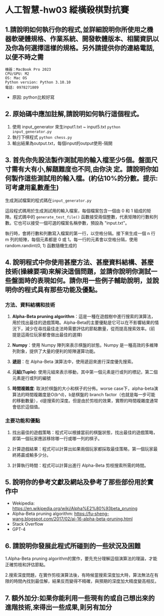 # 人工智慧-hw03 縱橫殺棋對抗賽

## 1.請說明如何執行你的程式,並詳細說明你所使用之機器軟硬體規格、作業系統、開發軟體版本、相關資訊以及你為何選擇這樣的規格。另外請提供你的連絡電話,以便不時之需
```
機器：MacBook Pro 2023
CPU/GPU: M2
OS: Mac OS
Python version: Python 3.10.10
電話: 0978271809
```
* 原因: python比較好寫

## 2. 原始碼中應加註解,請說明如何執行這個程式。

1. 使用 input_generator 來生input1.txt ~ input5.txt
``` python input_generator.py ```
2. 執行下棋程式
``` python chess.py ```
4. 輸出結果為output.txt，每個input的output使用-隔開

## 3. 首先你先設法製作測試用的輸入檔至少5個。盤面尺寸需有大有小,解題難度也不同,由你決 定。請說明你如何製作這些測試用的輸入檔。(約佔10%的分數。提示:可考慮用亂數產生)

生成測試檔案的程式碼在`input_generator.py`

這段程式碼用於生成測試用的輸入檔案，每個檔案包含一個由 0 和 1 組成的矩陣。程式碼中的 `generate_test_file()` 函數接受兩個整數，代表矩陣的行數和列數。它也可以接受一個可選的檔案名稱參數，預設為 "input.txt"。

執行時，會將行數和列數寫入檔案的第一行，以空格分隔。接下來生成一個 n 行 m 列的矩陣，每個元素都是 0 或 1。每一行的元素會以空格分隔，使用 random.randint(0, 1) 函數隨機生成的

## 4. 說明程式中你使用甚麼方法、甚麼資料結構、甚麼技術(操練要項)來解決這個問題，並請你說明你測試一些盤面時的表現如何。請你用一些例子輔助說明，並說明你的程式具有那些功能及優點。

### 方法、資料結構和技術

1. **Alpha-Beta pruning algorithm**：這是一種在遊戲樹中進行搜索的演算法，用於找出最佳的遊戲策略。Alpha-Beta的主要優點是它可以在不影響結果的情況下，減少在尋找最佳走法時需要評估的節點數量，從而提高搜索效率。(前提是這兩位玩家都會做出最佳的選擇)

2. **Numpy**：使用 Numpy 陣列來表示棋盤的狀態。Numpy 是一種高效的多維陣列對象，提供了大量的便利的矩陣運算功能。

3. **遞迴**：在 Alpha-Beta 演算法中，使用遞迴來進行深度優先搜索。

4. **元組(Tuple)**: 使用元組來表示移動，其中第一個元素是行或列的標記，第二個元素是行或列的編號

5. **時間複雜度**: 取決於棋盤的大小和棋子的分佈。worse case下，alpha-beta演算法的時間複雜度是O(b^d)，b是棋盤的 branch factor（也就是每一步可能的移動數量），d是搜索的深度。但是由於剪枝的效果，實際的時間複雜度通常會低於這個值。

### 主要功能和優點

1. 找出最佳的遊戲策略：程式可以根據當前的棋盤狀態，找出最佳的遊戲策略，即第一個玩家應該移除哪一行或哪一列的棋子。

2. 計算遊戲結果：程式可以計算出如果兩個玩家都採取最佳策略，第一個玩家最終將贏或輸多少分。

3. 計算執行時間：程式可以計算出進行 Alpha-Beta 剪枝搜索所需的時間。


## 5. 說明你的參考文獻及網站及參考了那些部份用於實作中

* Wekipedia: https://en.wikipedia.org/wiki/Alpha%E2%80%93beta_pruning
* Alpha-Beta pruning algorithm: https://fu-sheng-wang.blogspot.com/2017/02/ai-16-alpha-beta-pruning.html
* Stack Overflow
* GPT-4

## 6. 請說明你發展此程式所碰到的一些狀況及困難

1.Alpha-Beta pruning algorithm的實作，要先充分理解這個演算法的理論，才能正確剪枝和評估節點。

2.搜索深度問題，在實作剪枝演算法後，有時候當搜索深度加大時，算法無法在有限的時間內找到最佳解，結果反而變得不精確，與預期的深度加大精度變高相反。

## 7. 額外加分:如果你能利用一些現有的或自己想出來的進階技術,來得出一些成果,則另有加分

